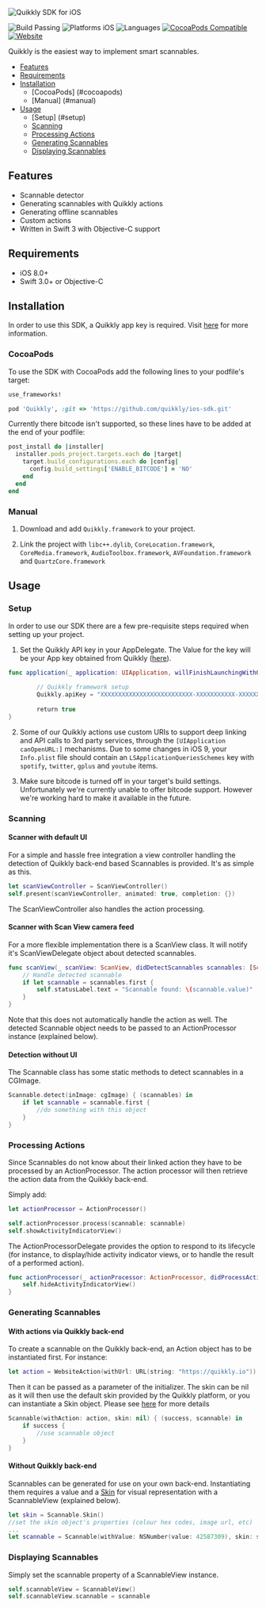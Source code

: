 ![Quikkly SDK for iOS](https://github.com/quikkly/ios-sdk/blob/master/banner.png?raw=true)

![Build Passing](https://img.shields.io/badge/build-passing-brightgreen.svg)
![Platforms iOS](https://img.shields.io/badge/platforms-ios%208%2B-blue.svg)
![Languages](https://img.shields.io/badge/languages-swift3%20%7C%20objc-blue.svg)
[![CocoaPods Compatible](https://img.shields.io/badge/cocoapods-compatible-green.svg)](https://github.com/CocoaPods/CocoaPods)
[![Website](https://img.shields.io/badge/quikkly.io-developers-5cb8a7.svg)](https://developers.quikkly.io)
<!--[![Carthage compatible](https://img.shields.io/badge/carthage-compatible-green.svg)](https://github.com/Carthage/Carthage)-->

Quikkly is the easiest way to implement smart scannables.

- [Features](#features)
- [Requirements](#requirements)
- [Installation](#installation)
  - [CocoaPods] (#cocoapods)
  - [Manual] (#manual)
- [Usage](#usage)
  - [Setup] (#setup)
  - [Scanning](#scanning)
  - [Processing Actions](#processing-actions)
  - [Generating Scannables](#generating-scannables)
  - [Displaying Scannables](#displaying-scannables)

## Features

- Scannable detector
- Generating scannables with Quikkly actions
- Generating offline scannables
- Custom actions
- Written in Swift 3 with Objective-C support

## Requirements

- iOS 8.0+
- Swift 3.0+ or Objective-C

## Installation

In order to use this SDK, a Quikkly app key is required. Visit [here](https://developers.quikkly.io) for more information.

### CocoaPods

To use the SDK with CocoaPods add the following lines to your podfile's target:

```ruby
use_frameworks!

pod 'Quikkly', :git => 'https://github.com/quikkly/ios-sdk.git'
```

Currently there bitcode isn't supported, so these lines have to be added at the end of your podfile:

```ruby
post_install do |installer|
  installer.pods_project.targets.each do |target|
    target.build_configurations.each do |config|
      config.build_settings['ENABLE_BITCODE'] = 'NO'
    end
  end
end
```

<!--### Carthage

Add this to your Cartfile:
```
github "quikkly/ios-sdk" "master"
```

Note that bitcode has to be turned off for now. We're working on a solution to this problem.
-->
### Manual

1. Download and add `Quikkly.framework` to your project.

2. Link the project with `libc++.dylib`, `CoreLocation.framework`, `CoreMedia.framework`, `AudioToolbox.framework`, `AVFoundation.framework` and `QuartzCore.framework`

## Usage

### Setup

In order to use our SDK there are a few pre-requisite steps required when setting up your project.

1. Set the Quikkly API key in your AppDelegate. The Value for the key will be your App key obtained from Quikkly ([here](http://www.quikklytags.info/developers/)).

```Swift
func application(_ application: UIApplication, willFinishLaunchingWithOptions launchOptions: [UIApplicationLaunchOptionsKey : Any]? = nil) -> Bool {
        
        // Quikkly framework setup
        Quikkly.apiKey = "XXXXXXXXXXXXXXXXXXXXXXXXXX-XXXXXXXXXXX-XXXXXXXXXXXXXXXXXXXXXXXXXXXXXX"
        
        return true
}
```

2. Some of our Quikkly actions use custom URIs to support deep linking and API calls to 3rd party services, through the `[UIApplication canOpenURL:]` mechanisms. Due to some changes in iOS 9, your `Info.plist` file should contain an `LSApplicationQueriesSchemes` key with `spotify`, `twitter`, `gplus` and `youtube` items.

3. Make sure bitcode is turned off in your target's build settings. Unfortunately we're currently unable to offer bitcode support. However we're working hard to make it available in the future.

### Scanning

#### Scanner with default UI

For a simple and hassle free integration a view controller handling the detection of Quikkly back-end based Scannables is provided.
It's as simple as this.

```Swift
let scanViewController = ScanViewController()
self.present(scanViewController, animated: true, completion: {})
```

The ScanViewController also handles the action processing.

#### Scanner with Scan View camera feed

For a more flexible implementation there is a ScanView class.
It will notify it's ScanViewDelegate object about detected scannables.

```Swift
func scanView(_ scanView: ScanView, didDetectScannables scannables: [Scannable]) {   
    // Handle detected scannable
    if let scannable = scannables.first {
        self.statusLabel.text = "Scannable found: \(scannable.value)"
    }
}
```

Note that this does not automatically handle the action as well. The detected Scannable object needs to be passed to an ActionProcessor instance (explained below).

#### Detection without UI

The Scannable class has some static methods to detect scannables in a CGImage.

```Swift
Scannable.detect(inImage: cgImage) { (scannables) in
    if let scannable = scannable.first {
        //do something with this object
    }
}
```

### Processing Actions

Since Scannables do not know about their linked action they have to be processed by an ActionProcessor.
The action processor will then retrieve the action data from the Quikkly back-end.

Simply add:
```Swift
let actionProcessor = ActionProcessor()

self.actionProcessor.process(scannable: scannable)
self.showActivityIndicatorView()
```

The ActionProcessorDelegate provides the option to respond to its lifecycle (for instance, to display/hide activity indicator views, or to handle the result of a performed action).

```Swift
func actionProcessor(_ actionProcessor: ActionProcessor, didProcessAction action: Action?, withResult result: ActionResult) {
    self.hideActivityIndicatorView()
}
```

### Generating Scannables

#### With actions via Quikkly back-end

To create a scannable on the Quikkly back-end, an Action object has to be instantiated first.
For instance:

```Swift
let action = WebsiteAction(withUrl: URL(string: "https://quikkly.io"))
```

Then it can be passed as a parameter of the initializer. The skin can be nil as it will then use the default skin provided by the Quikkly platform, or you can instantiate a Skin object. Please see [here](http://docs.quikkly.io/ios/0.1.0/Classes/Scannable/Skin.html) for more details

```Swift
Scannable(withAction: action, skin: nil) { (success, scannable) in
    if success {
        //use scannable object
    }
}
```

#### Without Quikkly back-end

Scannables can be generated for use on your own back-end. Instantiating them requires a value and a [Skin](http://docs.quikkly.io/ios/0.1.0/Classes/Scannable/Skin.html) for visual representation with a ScannableView (explained below).

```Swift
let skin = Scannable.Skin()
//set the skin object's properties (colour hex codes, image url, etc)
...
let scannable = Scannable(withValue: NSNumber(value: 42587309), skin: skin)
```

### Displaying Scannables

Simply set the scannable property of a ScannableView instance.

```Swift
self.scannableView = ScannableView()
self.scannableView.scannable = scannable
```

